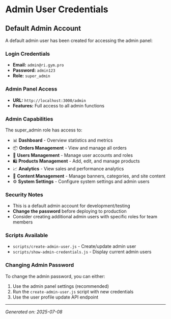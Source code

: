 # Admin User Credentials

## Default Admin Account

A default admin user has been created for accessing the admin panel:

### Login Credentials
- **Email:** `admin@ri.gym.pro`
- **Password:** `admin123`
- **Role:** `super_admin`

### Admin Panel Access
- **URL:** `http://localhost:3000/admin`
- **Features:** Full access to all admin functions

### Admin Capabilities
The super_admin role has access to:
- 📊 **Dashboard** - Overview statistics and metrics
- 📦 **Orders Management** - View and manage all orders
- 👥 **Users Management** - Manage user accounts and roles
- 🛍️ **Products Management** - Add, edit, and manage products
- 📈 **Analytics** - View sales and performance analytics
- 📝 **Content Management** - Manage banners, categories, and site content
- ⚙️ **System Settings** - Configure system settings and admin users

### Security Notes
- This is a default admin account for development/testing
- **Change the password** before deploying to production
- Consider creating additional admin users with specific roles for team members

### Scripts Available
- `scripts/create-admin-user.js` - Create/update admin user
- `scripts/show-admin-credentials.js` - Display current admin users

### Changing Admin Password
To change the admin password, you can either:
1. Use the admin panel settings (recommended)
2. Run the `create-admin-user.js` script with new credentials
3. Use the user profile update API endpoint

---
*Generated on: 2025-07-08*
